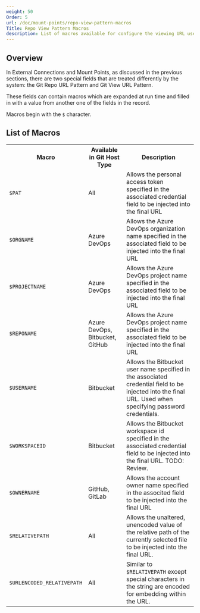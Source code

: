 ```yaml
---
weight: 50
Order: 5
url: /doc/mount-points/repo-view-pattern-macros
Title: Repo View Pattern Macros
description: List of macros available for configure the viewing URL used when configuring mount points.
---
```

## Overview
In External Connections and Mount Points, as discussed in the previous sections, there
are two special fields that are treated differently by the system: the Git Repo URL Pattern
and Git View URL Pattern.

These fields can contain macros which are expanded at run time and filled in with a value
from another one of the fields in the record.

Macros begin with the <code>$</code> character.

## List of Macros

<table>
  <tr>
    <th>Macro</th>
    <th>Available in Git Host Type</th>
    <th>Description</th>
  </tr>
  <tr>
    <td><code>$PAT</td>
    <td>All</td>
    <td>
      Allows the personal access token specified in the associated credential field
      to be injected into the final URL
    </td>
  </tr>
  <tr>
    <td><code>$ORGNAME</td>
    <td>Azure DevOps</td>
    <td>
      Allows the Azure DevOps organization name specified in the associated field
      to be injected into the final URL
    </td>
  </tr>
  <tr>
    <td><code>$PROJECTNAME</code></td>
    <td>Azure DevOps</td>
    <td>
      Allows the Azure DevOps project name specified in the associated field
      to be injected into the final URL
    </td>
  </tr>
  <tr>
    <td><code>$REPONAME</code></td>
    <td>Azure DevOps, Bitbucket, GitHub</td>
    <td>
      Allows the Azure DevOps project name specified in the associated field
      to be injected into the final URL
    </td>
  </tr>
  <tr>
    <td><code>$USERNAME</code></td>
    <td>Bitbucket</td>
    <td>
      Allows the Bitbucket user name specified in the associated credential field
      to be injected into the final URL. Used when specifying password credentials.
    </td>
  </tr>
  <tr>
    <td><code>$WORKSPACEID</code></td>
    <td>Bitbucket</td>
    <td>
      Allows the Bitbucket workspace id specified in the associated credential field
      to be injected into the final URL. TODO: Review.
    </td>
  </tr>
  <tr>
    <td><code>$OWNERNAME</code></td>
    <td>GitHub, GitLab</td>
    <td>
      Allows the account owner name specified in the associted field
      to be injected into the final URL
    </td>
  </tr>
  <tr>
    <td><code>$RELATIVEPATH</code></td>
    <td>All</td>
    <td>
      Allows the unaltered, unencoded value of the relative path of the currently selected
      file to be injected into the final URL.
    </td>
  </tr>
  <tr>
    <td><code>$URLENCODED_RELATIVEPATH</code></td>
    <td>All</td>
    <td>
      Similar to <code>$RELATIVEPATH</code> except special characters in the string are encoded
      for embedding within the URL.
    </td>
  </tr>
</table>
